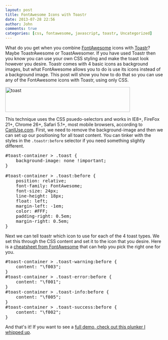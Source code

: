 ```yaml
---
layout: post
title: FontAwesome Icons with Toastr
date: 2013-07-28 22:56
author: John
comments: true
categories: [css, fontawesome, javascript, toastr, Uncategorized]
---
```

What do you get when you combine <a href="http://fontawesome.io/" target="_blank">FontAwesome</a> icons with <a href="http://toastrjs.com" target="_blank">Toastr</a>? Maybe ToastrAwesome or ToastAwesomer. If you have used Toastr then you know you can use your own CSS styling and make the toast look however you desire. Toastr comes with 4 basic icons as background images, but what FontAwesome allows you to do is use its icons instead of a background image. This post will show you how to do that so you can use any of the FontAwesome icons with Toastr, using only CSS. 

<img src="/wp-content/uploads/2013/07/toast.png" alt="toast" width="395" height="79" class="aligncenter size-full wp-image-19201" />

This technique uses the CSS psuedo-selectors and works in IE8+, FireFox 21+, Chrome 26+, Safari 5.1+, most mobile browsers, according to <a href="http://caniuse.com/#search=%3Abefore" target="_blank">CanIUse.com</a>. First, we need to remove the background-image and then we can set up our positioning for all toast content. You can tinker with the styles in the <code>.toastr:before</code> selector if you need something slightly different.

<pre class="prettyprint linenums">
#toast-container > .toast {
    background-image: none !important;
}

#toast-container > .toast:before {
    position: relative;
    font-family: FontAwesome;
    font-size: 24px;
    line-height: 18px;
    float: left;
    margin-left: -1em;
    color: #FFF;
    padding-right: 0.5em;
    margin-right: 0.5em;
}        
</pre>

Next we can tell toastr which icon to use for each of the 4 toast types. We set this through the CSS content and set it to the icon that you desire. Here is a <a href="http://fontawesome.io/cheatsheet/" target="_blank">cheatsheet from FontAwesome</a> that can help you pick the right one for you.

<pre class="prettyprint linenums">
#toast-container > .toast-warning:before {
    content: "\f003";
}
#toast-container > .toast-error:before {
    content: "\f001";
}
#toast-container > .toast-info:before {
    content: "\f005";
}
#toast-container > .toast-success:before {
    content: "\f002";
}
</pre>

And that's it! If you want to see a <a href="http://plnkr.co/edit/6W9URNyyp2ItO4aUWzBB?p=preview" target="_blank">full demo, check out this plunker I whipped up</a>.
